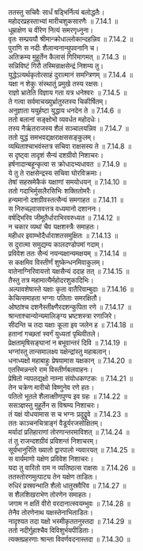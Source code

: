 

  
ततस्तु सचिवैः सार्धं षड्भिर्नित्यं बलोद्धतैः।  
महोदरप्रहस्ताभ्यां मारीचशुकसारणैः ॥ 7.14.1 ॥   
धूम्राक्षेण च वीरेण नित्यं समरगृध्नुना।  
वृतः सम्प्रययौ श्रीमान्क्रोधाल्लोकान्दहन्निव ॥ 7.14.2 ॥   
पुराणि स नदीः शैलान्वनान्युपवनानि च।  
अतिक्रम्य मुहूर्तेन कैलासं गिरिमागमत् ॥ 7.14.3 ॥   
सन्निविष्टं गिरौ तस्मिन्राक्षसेन्द्रं निशम्य तु।  
युद्धेऽत्यर्थकृतोत्साहं दुरात्मानं समन्त्रिणम् ॥ 7.14.4 ॥   
यक्षा न शेकुः संस्थातुं प्रमुखे तस्य रक्षसः।  
राज्ञो भ्रातेति विज्ञाय गता यत्र धनेश्वरः ॥ 7.14.5 ॥   
ते गत्वा सर्वमाचख्युर्भ्रातुस्तस्य चिकीर्षितम्।  
अनुज्ञाता ययुर्हष्टा युद्धाय धनदेन ते ॥ 7.14.6 ॥   
ततो बलानां सङ्क्षोभो व्यवर्धत महोदधेः।  
तस्य नैर्ऋतराजस्य शैलं सञ्चालयन्निव ॥ 7.14.7 ॥   
ततो युद्धं समभवद्यक्षराक्षससङ्कुलम्।  
व्यथिताश्चाभवंस्तत्र सचिवा राक्षसस्य ते ॥ 7.14.8 ॥   
स दृष्ट्वा तादृशं सैन्यं दशग्रीवो निशाचरः।  
हर्षनादान्बहून्कृत्वा स क्रोधादभ्यधावत ॥ 7.14.9 ॥   
ये तु ते राक्षसेन्द्रस्य सचिवा घोरविक्रमाः।  
तेषां सहस्रमेकैकं यक्षाणां समयोधयन् ॥ 7.14.10 ॥   
ततो गदाभिर्मुसलैरसिभिः शक्तितोमरैः।  
हन्यमानो दशग्रीवस्तत्सैन्यं समगाहत ॥ 7.14.11 ॥   
स निरुच्छ्वासवत्तत्र वध्यमानो दशाननः।  
वर्षद्भिरिव जीमूतैर्धाराभिरवरुध्यत ॥ 7.14.12 ॥   
न चकार व्यथां चैव यक्षशस्त्रैः समाहतः।  
महीधर इवाम्भोदैर्धाराशतसमुक्षितः ॥ 7.14.13 ॥   
स दुरात्मा समुद्यम्य कालदण्डोपमां गदाम्।  
प्रविवेश ततः सैन्यं नयन्यक्षान्यमक्षयम् ॥ 7.14.14 ॥   
स कक्षमिव विस्तीर्णं शुष्केन्धनमिवाकुलम्।  
वातेनाग्निरिवायत्तो यक्षसैन्यं ददाह तत् ॥ 7.14.15 ॥   
तैस्तु तत्र महामात्यैर्महोदरशुकादिभिः।  
अल्पावशेषास्ते यक्षाः कृता वातैरिवाम्बुदाः ॥ 7.14.16 ॥   
केचित्समाहता भग्नाः पतिताः समरक्षितौ।  
ओष्ठांश्च दशनैस्तीक्ष्णैरदशन्कुपिता रणे ॥ 7.14.17 ॥   
श्रान्ताश्चान्योन्यमालिङ्ग्य भ्रष्टशस्त्रा रणाजिरे।  
सीदन्ति च तदा यक्षाः कूला इव जलेन ह ॥ 7.14.18 ॥   
हतानां गच्छतां स्वर्गं युध्यतां पृथिवीतले।  
प्रेक्षतामृषिसङ्घानां न बभूवान्तरं दिवि ॥ 7.14.19 ॥   
भग्नांस्तु तान्समालक्ष्य यक्षेन्द्रांस्तु महाबलान्।  
धनाध्यक्षो महाबाहुः प्रेषयामास यक्षकान् ॥ 7.14.20 ॥   
एतस्मिन्नन्तरे राम विस्तीर्णबलवाहनः।  
प्रेषितो न्यपतद्यक्षो नाम्ना संयोधकण्टकः ॥ 7.14.21 ॥   
तेन चक्रेण मारीचो विष्णुनेव रणे हतः।  
पतितो भूतले शैलात्क्षीणपुण्य इव ग्रहः ॥ 7.14.22 ॥   
ससञ्ज्ञस्तु मुहूर्तेन स विश्रम्य निशाचरः।  
तं यक्षं योधयामास स च भग्नः प्रदुद्रुवे ॥ 7.14.23 ॥   
ततः काञ्चनचित्राङ्गं वैडूर्यरजसोक्षितम्।  
मर्यादां प्रतिहाराणां तोरणान्तरमाविशत् ॥ 7.14.24 ॥   
तं तु राजन्दशग्रीवं प्रविशन्तं निशाचरम्।  
सूर्यभानुरिति ख्यातो द्वारपालो न्यवारयत् ॥ 7.14.25 ॥   
स वार्यमाणो यक्षेण प्रविवेश निशाचरः।  
यदा तु वारितो राम न व्यतिष्ठत्स राक्षसः ॥ 7.14.26 ॥   
ततस्तोरणमुत्पाट्य तेन यक्षेण ताडितः।  
रुधिरं प्रस्रवन्भाति शैलो धातुस्रवैरिव ॥ 7.14.27 ॥   
स शैलशिखराभेण तोरणेन समाहतः।  
जगाम न क्षतिं वीरो वरदानात्स्वयम्भुवः ॥ 7.14.28 ॥   
तेनैव तोरणेनाथ यक्षस्तेनाभिताडितः।  
नादृश्यत तदा यक्षो भस्मीकृततनुस्तदा ॥ 7.14.29 ॥   
ततो नदीर्गुहाश्चैव विविशुर्भयपीडिताः।  
त्यक्तप्रहरणाः श्रान्ता विवर्णवदनास्तदा ॥ 7.14.30 ॥   

